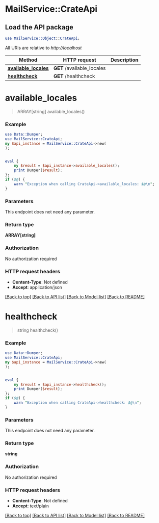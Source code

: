 # MailService::CrateApi

## Load the API package
```perl
use MailService::Object::CrateApi;
```

All URIs are relative to *http://localhost*

Method | HTTP request | Description
------------- | ------------- | -------------
[**available_locales**](CrateApi.md#available_locales) | **GET** /available_locales | 
[**healthcheck**](CrateApi.md#healthcheck) | **GET** /healthcheck | 


# **available_locales**
> ARRAY[string] available_locales()



### Example
```perl
use Data::Dumper;
use MailService::CrateApi;
my $api_instance = MailService::CrateApi->new(
);


eval {
    my $result = $api_instance->available_locales();
    print Dumper($result);
};
if ($@) {
    warn "Exception when calling CrateApi->available_locales: $@\n";
}
```

### Parameters
This endpoint does not need any parameter.

### Return type

**ARRAY[string]**

### Authorization

No authorization required

### HTTP request headers

 - **Content-Type**: Not defined
 - **Accept**: application/json

[[Back to top]](#) [[Back to API list]](../README.md#documentation-for-api-endpoints) [[Back to Model list]](../README.md#documentation-for-models) [[Back to README]](../README.md)

# **healthcheck**
> string healthcheck()



### Example
```perl
use Data::Dumper;
use MailService::CrateApi;
my $api_instance = MailService::CrateApi->new(
);


eval {
    my $result = $api_instance->healthcheck();
    print Dumper($result);
};
if ($@) {
    warn "Exception when calling CrateApi->healthcheck: $@\n";
}
```

### Parameters
This endpoint does not need any parameter.

### Return type

**string**

### Authorization

No authorization required

### HTTP request headers

 - **Content-Type**: Not defined
 - **Accept**: text/plain

[[Back to top]](#) [[Back to API list]](../README.md#documentation-for-api-endpoints) [[Back to Model list]](../README.md#documentation-for-models) [[Back to README]](../README.md)

